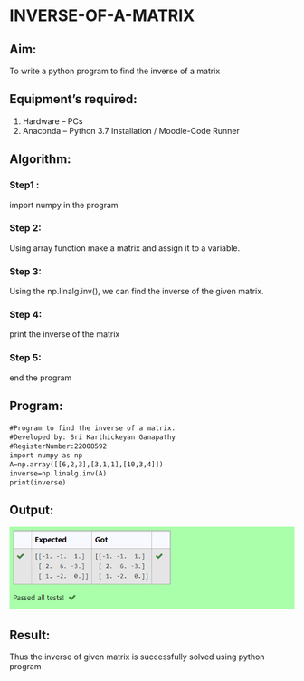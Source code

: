 # INVERSE-OF-A-MATRIX
## Aim:
To write a python program to find the inverse of a matrix
## Equipment’s required:
1. 	Hardware – PCs
2. 	Anaconda – Python 3.7 Installation / Moodle-Code Runner
## Algorithm:
### Step1 : 
import numpy in the program
### Step 2:
Using array function make a matrix and assign it to a variable. 
### Step 3: 
Using the np.linalg.inv(), we can find the inverse of the given matrix.
### Step 4: 
print the inverse of the matrix
### Step 5:
end the program
## Program:
```
#Program to find the inverse of a matrix.
#Developed by: Sri Karthickeyan Ganapathy
#RegisterNumber:22008592
import numpy as np
A=np.array([[6,2,3],[3,1,1],[10,3,4]])
inverse=np.linalg.inv(A)
print(inverse)
```
## Output:
![output](op1.png)
## Result:
Thus the inverse of given matrix is successfully solved using python program

